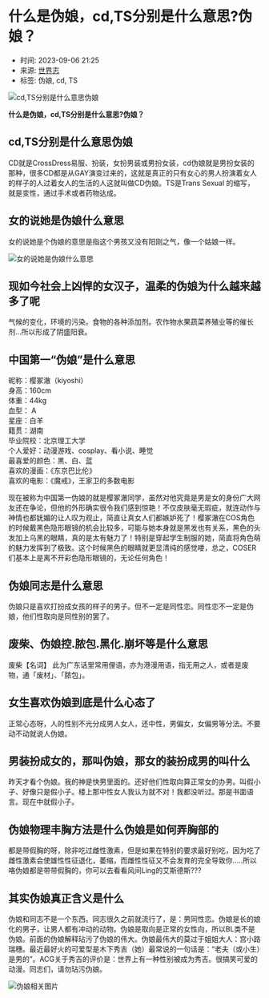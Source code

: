 # 什么是伪娘，cd,TS分别是什么意思?伪娘？

- 时间: 2023-09-06 21:25
- 来源: [世界志](https://www.shijiezhi.com/)
- 标签: 伪娘, cd, TS

![cd,TS分别是什么意思伪娘](/uploads/allimg/230906/212633FC-0.jpg)

**什么是伪娘，cd,TS分别是什么意思?伪娘？**

## cd,TS分别是什么意思伪娘

CD就是CrossDress易服、扮装，女扮男装或男扮女装，cd伪娘就是男扮女装的那种，很多CD都是从GAY演变过来的，这就是真正的只有女心的男人扮演着女人的样子的人过着女人的生活的人这就叫做CD伪娘。TS是Trans Sexual 的缩写，就是变性，通过手术或者药物达成。

## 女的说她是伪娘什么意思

女的说她是个伪娘的意思是指这个男孩又没有阳刚之气，像一个姑娘一样。

![女的说她是伪娘什么意思](/uploads/allimg/230906/2126335622-1.jpg)

## 现如今社会上凶悍的女汉子，温柔的伪娘为什么越来越多了呢

气候的变化，环境的污染。食物的各种添加剂。农作物水果蔬菜养殖业等的催长剂…所以形成了阴盛阳衰。

## 中国第一“伪娘”是什么意思

昵称：樱冢澈（kiyoshi）  
身高：160cm  
体重：44kg  
血型： A  
星座：白羊  
籍贯：湖南  
毕业院校：北京理工大学  
个人爱好：动漫游戏、cosplay、看小说、睡觉  
最喜爱的颜色：黑、白、蓝  
喜欢的漫画：《东京巴比伦》  
喜欢的电影：《魔戒》，王家卫的多数电影  

现在被称为中国第一伪娘的就是樱冢澈同学，虽然对他究竟是男是女的身份广大网友还在争论，但他的外形确实很令我们感到惊艳！不仅皮肤毫无瑕疵，就连动作与神情也都妩媚的让人叹为观止，简直让真女人们都嫉妒死了！樱冢澈在COS角色的时候戴黑色隐形眼镜的机会比较多，可能与她本身就是黑发也有关系，黑色的头发加上乌黑的眼睛，真的是太有魅力了！特别是穿起学生制服的她，简直将角色萌的魅力发挥到了极致。这个时候黑色的眼睛就更显清纯的感觉喽，总之，COSER们基本上是离不开彩色隐形眼镜的，无论任何角色！

## 伪娘同志是什么意思

伪娘只是喜欢打扮成女孩的样子的男子。但不一定是同性恋。同性恋不一定是伪娘，他们性取向是同性别的罢了。

## 废柴、伪娘控.脓包.黑化.崩坏等是什么意思

废柴【名词】 此为广东话里常用俚语，亦为港漫用语，指无用之人，或者是废物，通「废材」、「脓包」。

## 女生喜欢伪娘到底是什么心态了

正常心态呀，人的性别不光分成男人女人，还中性，男偏女，女偏男等分法。不要动不动就说人伪娘。

## 男装扮成女的，那叫伪娘，那女的装扮成男的叫什么

昨天才看个伪娘。我的神是快男里面的。还好他们性取向算正常女的办男。叫假小子、好像只是假小子。楼上那中性女人我认为就不对！我都没听过。那是书面语言。现在中就假小子。

## 伪娘物理丰胸方法是什么伪娘是如何弄胸部的

都是带假胸的呀，除非吃过雌性激素，但是如果在特别的要求最好别吃，因为吃了雌性激素会使雄性性征退化，萎缩，而雌性性征又不会发育的完全导致你…..所以咯伪娘都是带带假胸的，你可以去看看风间Ling的艾斯德斯???

## 其实伪娘真正含义是什么

伪娘和同志不是一个东西。同志很久之前就流行了，是：男同性恋。伪娘是长的娘化的男子，让男人都有冲动的动物。伪娘是取向是正常的女性向，所以BL类不是伪娘。前面的伪娘解释玷污了伪娘的伟大。伪娘最伟大的莫过于姐姐大人：宫小路瑞穗。最近最好火的可爱型是木下秀吉（她）最常说的一句话是：“老夫（或小生）是男的”。ACG关于秀吉的评价是：世界上有一种性别被成为秀吉。很搞笑可爱的动漫。同志们，请勿玷污伪娘。

![伪娘相关图片](/uploads/allimg/230906/212633FC-0.jpg)
<!-- tcd_original_link https://www.shijiezhi.com/shenghuo/3032.html -->
